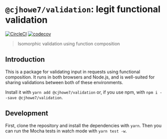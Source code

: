 # `@cjhowe7/validation`: legit functional validation

[![CircleCI](https://circleci.com/gh/cjhowe7/validation/tree/master.svg?style=svg)](https://circleci.com/gh/cjhowe7/validation/tree/master)
[![codecov](https://codecov.io/gh/cjhowe7/validation/branch/master/graph/badge.svg)](https://codecov.io/gh/cjhowe7/validation)

> Isomorphic validation using function composition

## Introduction

This is a package for validating input in requests using functional composition.
It runs in both browsers and Node.js, and is well-suited for sharing validations
between both of these environments.

Install it with `yarn add @cjhowe7/validation` or, if you use npm, with
`npm i --save @cjhowe7/validation`.

## Development

First, clone the repository and install the dependencies with `yarn`. Then you
can run the Mocha tests in watch mode with `yarn test -w`.
